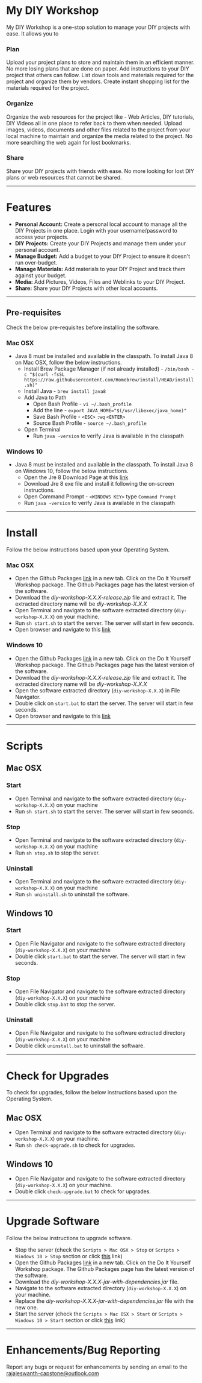 # My DIY Workshop
My DIY Workshop is a one-stop solution to manage your DIY projects with ease. It allows you to
### Plan
Upload your project plans to store and maintain them in an efficient manner. No more losing plans that are done on paper. Add instructions to your DIY project that others can follow. List down tools and materials required for the project and organize them by vendors. Create instant shopping list for the materials required for the project.
### Organize
Organize the web resources for the project like - Web Articles, DIY tutorials, DIY Videos all in one place to refer back to them when needed.
Upload images, videos, documents and other files related to the project from your local machine to maintain and organize the media related to the project.
No more searching the web again for lost bookmarks.
### Share
Share your DIY projects with friends with ease. No more looking for lost DIY plans or web resources that cannot be shared.

---
# Features
- **Personal Account:** Create a personal local account to manage all the DIY Projects in one place. Login with your username/password to access your projects.
- **DIY Projects:** Create your DIY Projects and manage them under your personal account. 
- **Manage Budget:** Add a budget to your DIY Project to ensure it doesn't run over-budget.
- **Manage Materials:** Add materials to your DIY Project and track them against your budget.
- **Media:** Add Pictures, Videos, Files and Weblinks to your DIY Project.
- **Share:** Share your DIY Projects with other local accounts.

---
## Pre-requisites
Check the below pre-requisites before installing the software.
### Mac OSX
- Java 8 must be installed and available in the classpath. To install Java 8 on Mac OSX, follow the below instructions.
  - Install Brew Package Manager (if not already installed) - ```/bin/bash -c "$(curl -fsSL https://raw.githubusercontent.com/Homebrew/install/HEAD/install.sh)"```
  - Install Java - ```brew install java8```
  - Add Java to Path
    - Open Bash Profile - ```vi ~/.bash_profile```
    - Add the line - ```export JAVA_HOME="$(/usr/libexec/java_home)"```
    - Save Bash Profile - ```<ESC>``` ```:wq``` ```<ENTER>```
    - Source Bash Profile - ```source ~/.bash_profile```
  - Open Terminal
    - Run ```java -version``` to verify Java is available in the classpath
### Windows 10
- Java 8 must be installed and available in the classpath. To install Java 8 on Windows 10, follow the below instructions.
  - Open the Jre 8 Download Page at this [link](https://www.java.com/en/download/)
  - Download Jre 8 exe file and install it following the on-screen instructions.
  - Open Command Prompt - ```<WINDOWS KEY>``` type ```Command Prompt```
  - Run ```java -version``` to verify Java is available in the classpath
---
# Install
Follow the below instructions based upon your Operating System.
### Mac OSX
- Open the Github Packages [link](https://github.com/rajajeswanth-capstone/my-diy-workshop/packages/) in a new tab. Click on the Do It Yourself Workshop package. The Github Packages page has the latest version of the software.
- Download the *diy-workshop-X.X.X-release.zip* file and extract it. The extracted directory name will be *diy-workshop-X.X.X*
- Open Terminal and navigate to the software extracted directory (```diy-workshop-X.X.X```) on your machine.
- Run ```sh start.sh``` to start the server. The server will start in few seconds.
- Open browser and navigate to this [link](http://localhost:8080)
### Windows 10
- Open the Github Packages [link](https://github.com/rajajeswanth-capstone/my-diy-workshop/packages/) in a new tab. Click on the Do It Yourself Workshop package. The Github Packages page has the latest version of the software.
- Download the *diy-workshop-X.X.X-release.zip* file and extract it. The extracted directory name will be *diy-workshop-X.X.X*
- Open the software extracted directory (```diy-workshop-X.X.X```) in File Navigator.
- Double click on ```start.bat``` to start the server. The server will start in few seconds.
- Open browser and navigate to this [link](http://localhost:8080)
---
# Scripts
## Mac OSX
### Start
- Open Terminal and navigate to the software extracted directory (```diy-workshop-X.X.X```) on your machine
- Run ```sh start.sh``` to start the server. The server will start in few seconds.
### Stop
- Open Terminal and navigate to the software extracted directory (```diy-workshop-X.X.X```) on your machine
- Run ```sh stop.sh``` to stop the server.
### Uninstall
- Open Terminal and navigate to the software extracted directory (```diy-workshop-X.X.X```) on your machine
- Run ```sh uninstall.sh``` to uninstall the software.
## Windows 10
### Start
- Open File Navigator and navigate to the software extracted directory (```diy-workshop-X.X.X```) on your machine
- Double click ```start.bat``` to start the server. The server will start in few seconds.
### Stop
- Open File Navigator and navigate to the software extracted directory (```diy-workshop-X.X.X```) on your machine
- Double click ```stop.bat``` to stop the server.
### Uninstall
- Open File Navigator and navigate to the software extracted directory (```diy-workshop-X.X.X```) on your machine
- Double click ```uninstall.bat``` to uninstall the software.
---
# Check for Upgrades
To check for upgrades, follow the below instructions based upon the Operating System.
## Mac OSX
- Open Terminal and navigate to the software extracted directory (```diy-workshop-X.X.X```) on your machine.
- Run ```sh check-upgrade.sh``` to check for upgrades.
## Windows 10
- Open File Navigator and navigate to the software extracted directory (```diy-workshop-X.X.X```) on your machine.
- Double click ```check-upgrade.bat``` to check for upgrades.
---
# Upgrade Software
Follow the below instructions to upgrade software.
- Stop the server (check the ```Scripts > Mac OSX > Stop``` or ```Scripts > Windows 10 > Stop``` section or click [this](https://github.com/rajajeswanth-capstone/my-diy-workshop#scripts) link)
- Open the Github Packages [link](https://github.com/rajajeswanth-capstone/my-diy-workshop/packages/) in a new tab. Click on the Do It Yourself Workshop package. The Github Packages page has the latest version of the software.
- Download the *diy-workshop-X.X.X-jar-with-dependencies.jar* file.
- Navigate to the software extracted directory (```diy-workshop-X.X.X```) on your machine.
- Replace the *diy-workshop-X.X.X-jar-with-dependencies.jar* file with the new one.
- Start the server (check the ```Scripts > Mac OSX > Start``` or ```Scripts > Windows 10 > Start``` section or click [this](https://github.com/rajajeswanth-capstone/my-diy-workshop#scripts) link)
---
# Enhancements/Bug Reporting
Report any bugs or request for enhancements by sending an email to the rajajeswanth-capstone@outlook.com


 